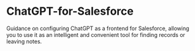 # ChatGPT-for-Salesforce
Guidance on configuring ChatGPT as a frontend for Salesforce, allowing you to use it as an intelligent and convenient tool for finding records or leaving notes.

